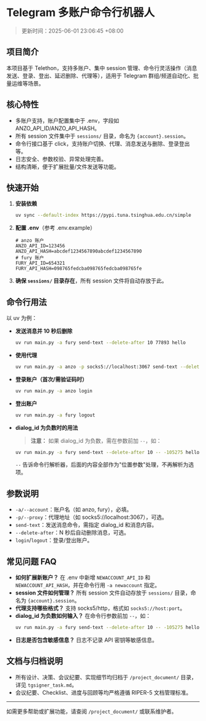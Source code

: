 # Telegram 多账户命令行机器人

> 更新时间：2025-06-01 23:06:45 +08:00

## 项目简介
本项目基于 Telethon，支持多账户、集中 session 管理、命令行灵活操作（消息发送、登录、登出、延迟删除、代理等），适用于 Telegram 群组/频道自动化、批量运维等场景。

## 核心特性
- 多账户支持，账户配置集中于 .env，字段如 ANZO_API_ID/ANZO_API_HASH。
- 所有 session 文件集中于 `sessions/` 目录，命名为 `{account}.session`。
- 命令行接口基于 click，支持账户切换、代理、消息发送与删除、登录登出等。
- 日志安全、参数校验、异常处理完善。
- 结构清晰，便于扩展批量/文件发送等功能。

## 快速开始
1. **安装依赖**
   ```bash
   uv sync --default-index https://pypi.tuna.tsinghua.edu.cn/simple
   ```
2. **配置 .env**（参考 .env.example）
   ```env
   # anzo 账户
   ANZO_API_ID=123456
   ANZO_API_HASH=abcdef1234567890abcdef1234567890
   # fury 账户
   FURY_API_ID=654321
   FURY_API_HASH=098765fedcba098765fedcba098765fe
   ```
3. **确保 `sessions/` 目录存在**，所有 session 文件将自动存放于此。

## 命令行用法
以 uv 为例：

- **发送消息并 10 秒后删除**
  ```bash
  uv run main.py -a fury send-text --delete-after 10 77893 hello
  ```
- **使用代理**
  ```bash
  uv run main.py -a anzo -p socks5://localhost:3067 send-text --delete-after 5 77893 签到
  ```
- **登录账户（首次/需验证码时）**
  ```bash
  uv run main.py -a anzo login
  ```
- **登出账户**
  ```bash
  uv run main.py -a fury logout
  ```
- **dialog_id 为负数时的用法**
  > **注意：** 如果 dialog_id 为负数，需在参数前加 `--`，如：
  ```bash
  uv run main.py -a fury send-text --delete-after 10 -- -105275 hello
  ```
  `--` 告诉命令行解析器，后面的内容全部作为"位置参数"处理，不再解析为选项。

## 参数说明
- `-a/--account`：账户名（如 anzo, fury），必填。
- `-p/--proxy`：代理地址（如 socks5://localhost:3067），可选。
- `send-text`：发送消息命令，需指定 dialog_id 和消息内容。
- `--delete-after`：N 秒后自动删除消息，可选。
- `login`/`logout`：登录/登出账户。

## 常见问题 FAQ
- **如何扩展新账户？**
  在 .env 中新增 `NEWACCOUNT_API_ID` 和 `NEWACCOUNT_API_HASH`，并在命令行用 `-a newaccount` 指定。
- **session 文件如何管理？**
  所有 session 文件自动存放于 `sessions/` 目录，命名为 `{account}.session`。
- **代理支持哪些格式？**
  支持 socks5/http，格式如 `socks5://host:port`。
- **dialog_id 为负数如何输入？**
  在命令行参数前加 `--`，如：
  ```bash
  uv run main.py -a fury send-text --delete-after 10 -- -105275 hello
  ```
- **日志是否包含敏感信息？**
  日志不记录 API 密钥等敏感信息。

## 文档与归档说明
- 所有设计、决策、会议纪要、实现细节均归档于 `/project_document/` 目录，详见 `tgsigner_task.md`。
- 会议纪要、Checklist、进度与回顾等均严格遵循 RIPER-5 文档管理标准。

---
如需更多帮助或扩展功能，请查阅 `/project_document/` 或联系维护者。
